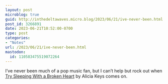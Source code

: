 ```yaml
---
layout: post
microblog: true
guid: http://inthedeltawaves.micro.blog/2023/06/21/ive-never-been.html
post_id: 3266891
date: 2023-06-21T10:52:00-0700
type: post
categories:
- "Notes"
url: /2023/06/21/ive-never-been.html
mastodon:
  id: 110583475519072264
---
```

I’ve never been much of a pop music fan, but I can’t help but rock out when [Try Sleeping With a Broken Heart](https://music.apple.com/us/album/try-sleeping-with-a-broken-heart/341321353?i=341321615) by Alicia Keys comes on. 
